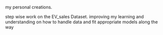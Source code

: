 my personal creations.

step wise work on the EV_sales Dataset.
improving my learning and understanding on how to handle data and fit appropriate models along the way
